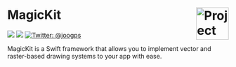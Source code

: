 <h1> MagicKit
  <img align="right" alt="Project logo" src="https://github.com/joao-works/MagicKit/assets/41346220/ed200963-fb66-459e-8bcc-98e099ef6e0c" width=74px>
</h1>

<p>
    <img src="https://img.shields.io/badge/iOS-14.0+-blue.svg" />
    <img src="https://img.shields.io/badge/macOS-11.0+-orange.svg" />
    <a href="https://twitter.com/joogps">
        <img src="https://img.shields.io/badge/Contact-@joogps-lightgrey.svg?style=social&logo=twitter" alt="Twitter: @joogps" />
    </a>
</p>

MagicKit is a Swift framework that allows you to implement vector and raster-based drawing systems to your app with ease.
